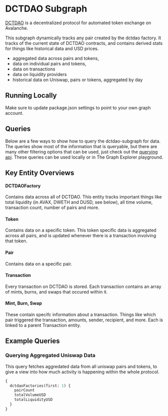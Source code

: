 # DCTDAO Subgraph

[DCTDAO](https://dctdao.org/) is a decentralized protocol for automated token exchange on Avalanche.

This subgraph dynamically tracks any pair created by the dctdao factory. It tracks of the current state of DCTDAO contracts, and contains derived stats for things like historical data and USD prices.

- aggregated data across pairs and tokens,
- data on individual pairs and tokens,
- data on transactions
- data on liquidity providers
- historical data on Uniswap, pairs or tokens, aggregated by day

## Running Locally

Make sure to update package.json settings to point to your own graph account.

## Queries

Below are a few ways to show how to query the dctdao-subgraph for data. The queries show most of the information that is queryable, but there are many other filtering options that can be used, just check out the [querying api](https://thegraph.com/docs/graphql-api). These queries can be used locally or in The Graph Explorer playground.

## Key Entity Overviews

#### DCTDAOFactory

Contains data across all of DCTDAO. This entity tracks important things like total liquidity (in AVAX, DWETH and DUSD, see below), all time volume, transaction count, number of pairs and more.

#### Token

Contains data on a specific token. This token specific data is aggregated across all pairs, and is updated whenever there is a transaction involving that token.

#### Pair

Contains data on a specific pair.

#### Transaction

Every transaction on DCTDAO is stored. Each transaction contains an array of mints, burns, and swaps that occured within it.

#### Mint, Burn, Swap

These contain specifc information about a transaction. Things like which pair triggered the transaction, amounts, sender, recipient, and more. Each is linked to a parent Transaction entity.

## Example Queries

### Querying Aggregated Uniswap Data

This query fetches aggredated data from all uniswap pairs and tokens, to give a view into how much activity is happening within the whole protocol.

```graphql
{
  dctdaoFactories(first: 1) {
    pairCount
    totalVolumeUSD
    totalLiquidityUSD
  }
}
```
